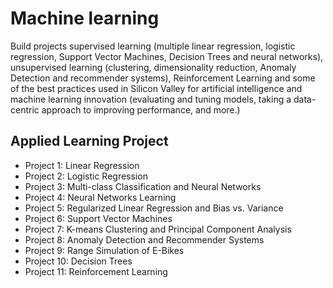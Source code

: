 # Machine learning

Build projects supervised learning (multiple linear regression, logistic regression, Support Vector Machines, Decision Trees and neural networks), unsupervised learning (clustering, dimensionality reduction, Anomaly Detection and recommender systems), Reinforcement Learning and some of the best practices used in Silicon Valley for artificial intelligence and machine learning innovation (evaluating and tuning models, taking a data-centric approach to improving performance, and more.)

## Applied Learning Project
- Project 1: Linear Regression
- Project 2: Logistic Regression
- Project 3: Multi-class Classification and Neural Networks
- Project 4: Neural Networks Learning
- Project 5: Regularized Linear Regression and Bias vs. Variance
- Project 6: Support Vector Machines
- Project 7: K-means Clustering and Principal Component Analysis
- Project 8: Anomaly Detection and Recommender Systems
- Project 9: Range Simulation of E-Bikes
- Project 10: Decision Trees
- Project 11: Reinforcement Learning
